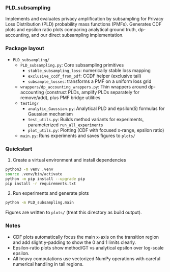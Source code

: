 ### PLD_subsampling

Implements and evaluates privacy amplification by subsampling for Privacy Loss Distribution (PLD) probability mass functions (PMFs). Generates CDF plots and epsilon ratio plots comparing analytical ground truth, dp-accounting, and our direct subsampling implementation.

### Package layout

- `PLD_subsampling/`
  - `PLD_subsampling.py`: Core subsampling primitives
    - `stable_subsampling_loss`: numerically stable loss mapping
    - `exclusive_ccdf_from_pdf`: CCDF helper (exclusive tail)
    - `subsample_losses`: transforms a PMF on a uniform loss grid
  - `wrappers/dp_accounting_wrappers.py`: Thin wrappers around dp-accounting (construct PLDs, amplify PLDs separately for remove/add), plus PMF bridge utilities
  - `testing/`
    - `analytic_Gaussian.py`: Analytical PLD and epsilon(δ) formulas for Gaussian mechanism
    - `test_utils.py`: Builds method variants for experiments, parameterized `run_all_experiments`
    - `plot_utils.py`: Plotting (CDF with focused x-range, epsilon ratio)
  - `main.py`: Runs experiments and saves figures to `plots/`

### Quickstart

1) Create a virtual environment and install dependencies

```bash
python3 -m venv .venv
source .venv/bin/activate
python -m pip install --upgrade pip
pip install -r requirements.txt
```

2) Run experiments and generate plots

```bash
python -m PLD_subsampling.main
```

Figures are written to `plots/` (treat this directory as build output).

### Notes

- CDF plots automatically focus the main x-axis on the transition region and add slight y-padding to show the 0 and 1 limits clearly.
- Epsilon-ratio plots show method/GT vs analytical epsilon over log-scale epsilon.
- All heavy computations use vectorized NumPy operations with careful numerical handling in tail regions.